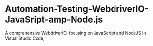 # Automation-Testing-WebdriverIO-JavaSript-amp-Node.js
A comprehensive  WebdriverIO, focusing on JavaScript and NodeJS in Visual Studio Code,
